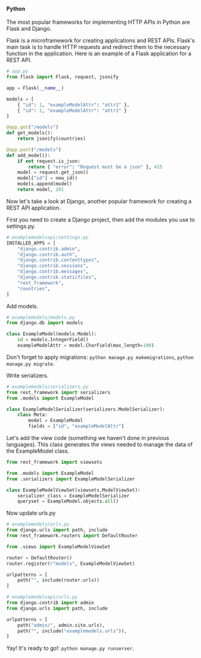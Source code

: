 #### **Python**
The most popular frameworks for implementing HTTP APIs in Python are Flask and Django.

Flask is a microframework for creating applications and REST APIs. Flask's main task is to handle HTTP requests and redirect them to the necessary function in the application. Here is an example of a Flask application for a REST API.

```python
# app.py
from flask import Flask, request, jsonify

app = Flask(__name__)

models = [
    { "id": 1, "exampleModelAttr": "attr1" },
    { "id": 2, "exampleModelAttr": "attr2" }
]

@app.get("/models")
def get_models():
    return jsonify(countries)

@app.post("/models")
def add_model():
    if not request.is_json:
        return { "error": "Request must be a json" }, 415
    model = request.get_json()
    model["id"] = new_id()
    models.append(model)
    return model, 201
```

Now let's take a look at Django, another popular framework for creating a REST API application.

First you need to create a Django project, then add the modules you use to settings.py.

```python
# examplemodelsapi/settings.py
INSTALLED_APPS = [
    "django.contrib.admin",
    "django.contrib.auth",
    "django.contrib.contenttypes",
    "django.contrib.sessions",
    "django.contrib.messages",
    "django.contrib.staticfiles",
    "rest_framework",
    "countries",
]
```

Add models.

```python
# examplemodels/models.py
from django.db import models

class ExampleModel(models.Model):
    id = models.IntegerField()
    exampleModelAttr = model.CharField(max_length=100)
```

Don't forget to apply migrations: `python manage.py makemigrations`, `python manage.py migrate`.

Write serializers.

```python
# examplemodels/serializers.py
from rest_framework import serializers
from .models import ExampleModel

class ExampleModelSerializer(serializers.ModelSerializer):
    class Meta:
        model = ExampleModel
        fields = ["id", "exampleModelAttr"]
```

Let's add the view code (something we haven't done in previous languages). This class generates the views needed to manage the data of the ExampleModel class.

```python
from rest_framework import viewsets

from .models import ExampleModel
from .serializers import ExampleModelSerializer

class ExampleModelViewSet(viewsets.ModelViewSet):
    serializer_class = ExampleModelSerializer
    queryset = ExampleModel.objects.all()
```

Now update urls.py

```python
# examplemodels/urls.py
from django.urls import path, include
from rest_framework.routers import DefaultRouter

from .views import ExampleModelViewSet

router = DefaultRouter()
router.register(r"models", ExampleModelViewSet)

urlpatterns = [
    path("", include(router.urls))
]
```

```python
# examplemodelsapi/urls.py
from django.contrib import admin
from django.urls import path, include

urlpatterns = [
    path("admin/", admin.site.urls),
    path("", include("examplemodels.urls")),
]
```

Yay! It's ready to go!: `python manage.py runserver`.